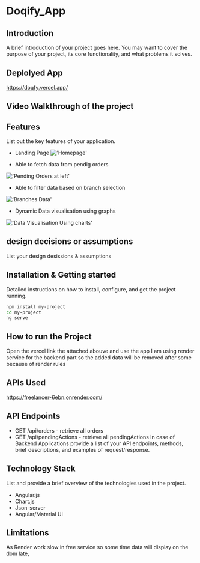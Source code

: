 # Doqify_App

## Introduction
A brief introduction of your project goes here. You may want to cover the purpose of your project, its core functionality, and what problems it solves.

## Deplolyed App
https://doqfy.vercel.app/

## Video Walkthrough of the project

## Features
List out the key features of your application.

- Landing Page
!['Homepage'](https://i.ibb.co/FgFQJFG/Homepage.png)

- Able to fetch data from pendig orders

!['Pending Orders at left'](https://i.ibb.co/FgFQJFG/Homepage.png)

- Able to filter data based on branch selection

!['Branches Data'](https://i.ibb.co/QMVyDCN/Branch-1.png)

- Dynamic Data visualisation using graphs

!['Data Visualisation Using charts'](https://i.ibb.co/KrFRB0x/Branch-2.png)

## design decisions or assumptions
List your design desissions & assumptions

## Installation & Getting started
Detailed instructions on how to install, configure, and get the project running.

```bash
npm install my-project
cd my-project
ng serve
```

## How to run the Project
Open the vercel link the attached abouve and use the app
I am using render service for the backend part so the added data will be removed after some because of render rules

## APIs Used
https://freelancer-6ebn.onrender.com/

## API Endpoints
- GET /api/orders - retrieve all orders
- GET /api/pendingActions - retrieve all pendingActions
In case of Backend Applications provide a list of your API endpoints, methods, brief descriptions, and examples of request/response.

## Technology Stack
List and provide a brief overview of the technologies used in the project.

- Angular.js
- Chart.js
- Json-server
- Angular/Material Ui




## Limitations
As Render work slow in free service so some time data will display on the dom late,